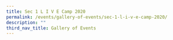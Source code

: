 ```yaml
---
title: Sec 1 L I V E Camp 2020
permalink: /events/gallery-of-events/sec-1-l-i-v-e-camp-2020/
description: ""
third_nav_title: Gallery of Events
---
```

